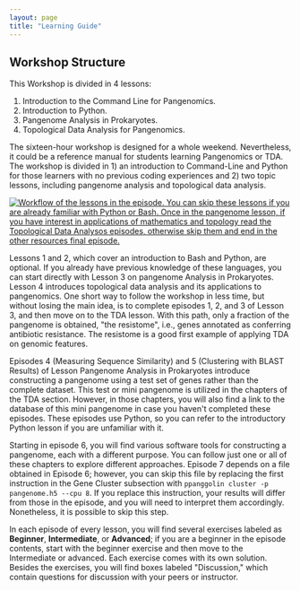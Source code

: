 ```yaml
---
layout: page
title: "Learning Guide"
---
```


## Workshop Structure

This Workshop is divided in 4 lessons: 
1. Introduction to the Command Line for Pangenomics.    
2. Introduction to Python.      
3. Pangenome Analysis in Prokaryotes.
4. Topological Data Analysis for Pangenomics.

The sixteen-hour workshop is designed for a whole weekend. Nevertheless, 
it could be a reference manual for students learning Pangenomics or TDA.
The workshop is divided in 1) an introduction to Command-Line and Python for those learners with no 
previous coding experiences and  2)  two topic lessons, including pangenome analysis and topological data analysis.

<a href="{{ page.root }}/fig/01-01-01.png">
   <img src="{{ page.root }}/fig/01-01-01-Learner_guide.png" alt=" Workflow of the lessons in the episode. You can skip these lessons if you are already familiar with Python or Bash. Once in the pangenome lesson, if you have interest in applications of mathematics and topology read the Topological Data Analysos episodes, otherwise skip them and end in the other resources final episode. " />
  </a>

  
Lessons 1 and 2, which cover an introduction to Bash and Python, are optional. If you already have previous knowledge of these languages, you can start directly with Lesson 3 on pangenome Analysis in Prokaryotes. Lesson 4 introduces topological data analysis and its applications to pangenomics. One short way to follow the workshop in less time, but without losing the main idea, is to complete episodes 1, 2, and 3 of Lesson 3, and then move on to the TDA lesson. With this path, only a fraction of the pangenome is obtained, "the resistome", i.e., genes annotated as conferring antibiotic resistance. The resistome is a good first example of applying TDA on genomic features.


Episodes 4 (Measuring Sequence Similarity) and 5 (Clustering with BLAST Results) of Lesson Pangenome Analysis in Prokaryotes introduce constructing a pangenome using a test set of genes rather than the complete dataset. This test or mini pangenome is utilized in the chapters of the TDA section. However, in those chapters, you will also find a link to the database of this mini pangenome in case you haven't completed these episodes. These episodes use Python, so you can refer to the introductory Python lesson if you are unfamiliar with it.


Starting in episode 6, you will find various software tools for constructing a pangenome, each with a different purpose. You can follow just one or all of these chapters to explore different approaches. Episode 7 depends on a file obtained in Episode 6; however, you can skip this file by replacing the first instruction in the Gene Cluster subsection with `ppanggolin cluster -p pangenome.h5 --cpu 8`. If you replace this instruction, your results will differ from those in the episode, and you will need to interpret them accordingly. Nonetheless, it is possible to skip this step.


In each episode of every lesson, you will find several exercises labeled as **Beginner**, **Intermediate**, or **Advanced**; if you are a beginner in the episode contents, start with the beginner exercise and then move to the Intermediate or advanced. Each exercise comes with its own solution. Besides the exercises, you will find boxes labeled "Discussion," which contain questions for discussion with your peers or instructor.




